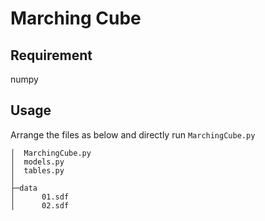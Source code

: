 # Marching Cube

## Requirement

numpy

## Usage

Arrange the files as below and directly run `MarchingCube.py`

```
│  MarchingCube.py
│  models.py
│  tables.py
│
├─data
│      01.sdf
│      02.sdf
```
